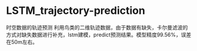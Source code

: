 # LSTM_trajectory-prediction
时空数据的轨迹预测
利用鸟类的二维轨迹数据，由于数据有缺失，卡尔曼滤波的方式对缺失数据进行补充，lstm建模，predict预测结果。模型精度99.56%，误差在50m左右。
